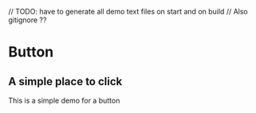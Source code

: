 // TODO: have to generate all demo text files on start and on build
// Also gitignore ??
<script>
  import Prism from '../../components/prism/Prism.svelte'
  import Button from '../../../externals/components/Button.svelte';

  import Base from './base.demo.svelte'
  import BaseCode from './base.demo.txt'
</script>

# Button
## A simple place to click

This is a simple demo for a button
<Base/>
<Prism language="html" source="{BaseCode}"/>

<!-- This is a colored demo for a button
{@html colored}
<Prism language="html" source="{colored}"/> -->

